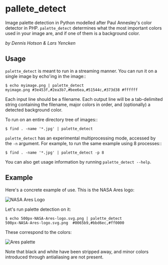 # pallete_detect

Image palette detection in Python modelled after Paul Annesley's color
detector in PHP. `palette_detect` determines what the most important colors
used in your image are, and if one of them is a background color.

_by Dennis Hotson & Lars Yencken_

## Usage

`palette_detect` is meant to run in a streaming manner. You can run it on a single image by echo'ing in the image::

    $ echo myimage.png | palette_detect
    myimage.png #3e453f,#2ea3b7,#bee6ea,#51544c,#373d38 #ffffff

Each input line should be a filename. Each output line will be a tab-delimited
string containing the filename, major colors in order, and (optionally) a
detected background color.

To run on an entire directory tree of images::

    $ find . -name '*.jpg' | palette_detect

`palette_detect` has an experimental multiprocessing mode, accessed by the `-n`
argument. For example, to run the same example using 8 processes::

    $ find . -name '*.jpg' | palette_detect -p 8

You can also get usage information by running `palette_detect --help`.

## Example

Here's a concrete example of use. This is the NASA Ares logo:

![NASA Ares Logo](http://media.quietlyamused.org.s3.amazonaws.com/palette/500px-NASA-Ares-logo.svg.png)

Let's run palette detection on it:

    $ echo 500px-NASA-Ares-logo.svg.png | palette_detect
    500px-NASA-Ares-logo.svg.png  #0065b9,#bbd6ec,#ff0000

These correspond to the colors:

![Ares palette](http://media.quietlyamused.org.s3.amazonaws.com/palette/ares-palette.png)

Note that black and white have been stripped away, and minor colors introduced
through antialiasing are not present.

